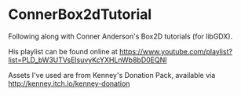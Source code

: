 # ConnerBox2dTutorial
Following along with Conner Anderson's Box2D tutorials (for libGDX).

His playlist can be found online at https://www.youtube.com/playlist?list=PLD_bW3UTVsElsuvyKcYXHLnWb8bD0EQNI

Assets I've used are from Kenney's Donation Pack, available via http://kenney.itch.io/kenney-donation
